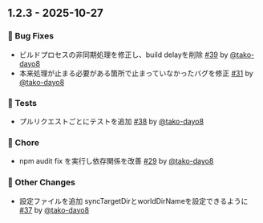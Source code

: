 
## 1.2.3 - 2025-10-27

### 🐛 Bug Fixes

- ビルドプロセスの非同期処理を修正し、build delayを削除 [#39](https://github.com/AKHstudio/akh_file_sync/pull/39) by [@tako-dayo8](https://github.com/tako-dayo8)
- 本来処理が止まる必要がある箇所で止まっていなかったバグを修正 [#31](https://github.com/AKHstudio/akh_file_sync/pull/31) by [@tako-dayo8](https://github.com/tako-dayo8)
### 🧪 Tests

- プルリクエストごとにテストを追加 [#38](https://github.com/AKHstudio/akh_file_sync/pull/38) by [@tako-dayo8](https://github.com/tako-dayo8)
### 🔧 Chore

- npm audit fix を実行し依存関係を改善 [#29](https://github.com/AKHstudio/akh_file_sync/pull/29) by [@tako-dayo8](https://github.com/tako-dayo8)
### 📝 Other Changes

- 設定ファイルを追加 syncTargetDirとworldDirNameを設定できるように [#37](https://github.com/AKHstudio/akh_file_sync/pull/37) by [@tako-dayo8](https://github.com/tako-dayo8)
